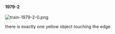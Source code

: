 #### 1979-2
![train-1979-2-0.png](https://github.com/lil-lab/nlvr/raw/master/nlvr/train/images/56/train-1979-2-0.png "train-1979-2-0.png")

there is exactly one yellow object touching the edge